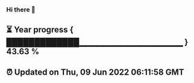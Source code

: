 ### Hi there 👋
⏳ Year progress { █████████████▁▁▁▁▁▁▁▁▁▁▁▁▁▁▁▁▁ } 43.63 %
---
⏰ Updated on Thu, 09 Jun 2022 06:11:58 GMT
---
